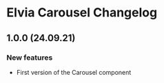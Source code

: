 # Elvia Carousel Changelog

## 1.0.0 (24.09.21)

### New features

- First version of the Carousel component
